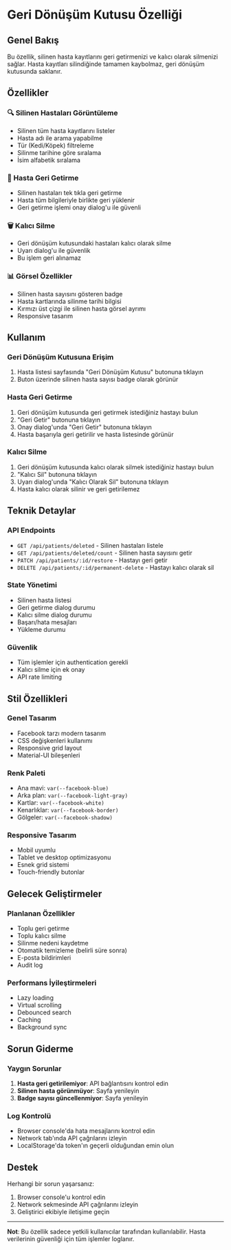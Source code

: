 # Geri Dönüşüm Kutusu Özelliği

## Genel Bakış
Bu özellik, silinen hasta kayıtlarını geri getirmenizi ve kalıcı olarak silmenizi sağlar. Hasta kayıtları silindiğinde tamamen kaybolmaz, geri dönüşüm kutusunda saklanır.

## Özellikler

### 🔍 Silinen Hastaları Görüntüleme
- Silinen tüm hasta kayıtlarını listeler
- Hasta adı ile arama yapabilme
- Tür (Kedi/Köpek) filtreleme
- Silinme tarihine göre sıralama
- İsim alfabetik sıralama

### 🔄 Hasta Geri Getirme
- Silinen hastaları tek tıkla geri getirme
- Hasta tüm bilgileriyle birlikte geri yüklenir
- Geri getirme işlemi onay dialog'u ile güvenli

### 🗑️ Kalıcı Silme
- Geri dönüşüm kutusundaki hastaları kalıcı olarak silme
- Uyarı dialog'u ile güvenlik
- Bu işlem geri alınamaz

### 📊 Görsel Özellikler
- Silinen hasta sayısını gösteren badge
- Hasta kartlarında silinme tarihi bilgisi
- Kırmızı üst çizgi ile silinen hasta görsel ayrımı
- Responsive tasarım

## Kullanım

### Geri Dönüşüm Kutusuna Erişim
1. Hasta listesi sayfasında "Geri Dönüşüm Kutusu" butonuna tıklayın
2. Buton üzerinde silinen hasta sayısı badge olarak görünür

### Hasta Geri Getirme
1. Geri dönüşüm kutusunda geri getirmek istediğiniz hastayı bulun
2. "Geri Getir" butonuna tıklayın
3. Onay dialog'unda "Geri Getir" butonuna tıklayın
4. Hasta başarıyla geri getirilir ve hasta listesinde görünür

### Kalıcı Silme
1. Geri dönüşüm kutusunda kalıcı olarak silmek istediğiniz hastayı bulun
2. "Kalıcı Sil" butonuna tıklayın
3. Uyarı dialog'unda "Kalıcı Olarak Sil" butonuna tıklayın
4. Hasta kalıcı olarak silinir ve geri getirilemez

## Teknik Detaylar

### API Endpoints
- `GET /api/patients/deleted` - Silinen hastaları listele
- `GET /api/patients/deleted/count` - Silinen hasta sayısını getir
- `PATCH /api/patients/:id/restore` - Hastayı geri getir
- `DELETE /api/patients/:id/permanent-delete` - Hastayı kalıcı olarak sil

### State Yönetimi
- Silinen hasta listesi
- Geri getirme dialog durumu
- Kalıcı silme dialog durumu
- Başarı/hata mesajları
- Yükleme durumu

### Güvenlik
- Tüm işlemler için authentication gerekli
- Kalıcı silme için ek onay
- API rate limiting

## Stil Özellikleri

### Genel Tasarım
- Facebook tarzı modern tasarım
- CSS değişkenleri kullanımı
- Responsive grid layout
- Material-UI bileşenleri

### Renk Paleti
- Ana mavi: `var(--facebook-blue)`
- Arka plan: `var(--facebook-light-gray)`
- Kartlar: `var(--facebook-white)`
- Kenarlıklar: `var(--facebook-border)`
- Gölgeler: `var(--facebook-shadow)`

### Responsive Tasarım
- Mobil uyumlu
- Tablet ve desktop optimizasyonu
- Esnek grid sistemi
- Touch-friendly butonlar

## Gelecek Geliştirmeler

### Planlanan Özellikler
- Toplu geri getirme
- Toplu kalıcı silme
- Silinme nedeni kaydetme
- Otomatik temizleme (belirli süre sonra)
- E-posta bildirimleri
- Audit log

### Performans İyileştirmeleri
- Lazy loading
- Virtual scrolling
- Debounced search
- Caching
- Background sync

## Sorun Giderme

### Yaygın Sorunlar
1. **Hasta geri getirilemiyor**: API bağlantısını kontrol edin
2. **Silinen hasta görünmüyor**: Sayfa yenileyin
3. **Badge sayısı güncellenmiyor**: Sayfa yenileyin

### Log Kontrolü
- Browser console'da hata mesajlarını kontrol edin
- Network tab'ında API çağrılarını izleyin
- LocalStorage'da token'ın geçerli olduğundan emin olun

## Destek

Herhangi bir sorun yaşarsanız:
1. Browser console'u kontrol edin
2. Network sekmesinde API çağrılarını izleyin
3. Geliştirici ekibiyle iletişime geçin

---

**Not**: Bu özellik sadece yetkili kullanıcılar tarafından kullanılabilir. Hasta verilerinin güvenliği için tüm işlemler loglanır.
